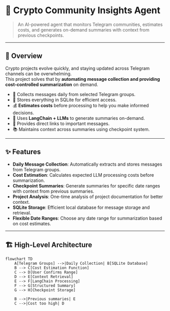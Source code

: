 # 🧠 Crypto Community Insights Agent

> An AI-powered agent that monitors Telegram communities, estimates costs, and generates on-demand summaries with context from previous checkpoints.

---

## 🚀 Overview

Crypto projects evolve quickly, and staying updated across Telegram channels can be overwhelming.  
This project solves that by **automating message collection and providing cost-controlled summarization** on demand.

- 📩 Collects messages daily from selected Telegram groups.  
- 💾 Stores everything in SQLite for efficient access.  
- 💰 **Estimates costs** before processing to help you make informed decisions.  
- 🤖 Uses **LangChain + LLMs** to generate summaries on-demand.  
- 🔗 Provides direct links to important messages.  
- 📚 Maintains context across summaries using checkpoint system.  

---

## ✨ Features

- **Daily Message Collection**: Automatically extracts and stores messages from Telegram groups.
- **Cost Estimation**: Calculates expected LLM processing costs before summarization.
- **Checkpoint Summaries**: Generate summaries for specific date ranges with context from previous summaries.
- **Project Analysis**: One-time analysis of project documentation for better context.
- **SQLite Storage**: Efficient local database for message storage and retrieval.
- **Flexible Date Ranges**: Choose any date range for summarization based on cost estimates.

---

## 🏗️ High-Level Architecture

```mermaid
flowchart TD
    A[Telegram Groups] -->|Daily Collection| B[SQLite Database]
    B --> C[Cost Estimation Function]
    C --> D[User Confirms Range]
    D --> E[Context Retrieval]
    E --> F[LangChain Processing]
    F --> G[Structured Summary]
    G --> H[Checkpoint Storage]

    B -->|Previous summaries| E
    C -->|Cost too high| D
```
